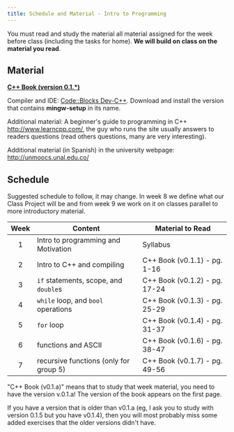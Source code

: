 ```yaml
---
title: Schedule and Material - Intro to Programming
---
```


You must read and study the material all material assigned for the week before class
(including the tasks for home). **We will build on class on the material you read**.

## Material ##

[**C++ Book (version 0.1.*)**](https://github.com/helq/the-little-cppler-book/raw/master/the_little_cppler.pdf)

Compiler and IDE: [Code::Blocks Dev-C++](http://www.codeblocks.org/downloads/26). Download
and install the version that contains **mingw-setup** in its name.

Additional material: A beginner's guide to programming in C++ <http://www.learncpp.com/>,
the guy who runs the site usually answers to readers questions (read others questions,
many are very interesting).

Additional material (in Spanish) in the university webpage: <http://unmoocs.unal.edu.co/>


## Schedule ##

Suggested schedule to follow, it may change. In week 8 we define what our Class Project
will be and from week 9 we work on it on classes parallel to more introductory material.

| Week | Content                                        | Material to Read                      |
|:----:|------------------------------------------------|---------------------------------------|
|    1 | Intro to programming and Motivation            | Syllabus                              |
|    2 | Intro to C++ and compiling                     | C++ Book (v0.1.1) - pg. 1-16          |
|    3 | `if` statements, scope, and `double`s          | C++ Book (v0.1.2) - pg. 17-24         |
|    4 | `while` loop, and `bool` operations            | C++ Book (v0.1.3) - pg. 25-29         |
|    5 | `for` loop                                     | C++ Book (v0.1.4) - pg. 31-37         |
|    6 | functions and ASCII                            | C++ Book (v0.1.6) - pg. 38-47         |
|    7 | recursive functions (only for group 5)         | C++ Book (v0.1.7) - pg. 49-56         |

"C++ Book (v0.1.a)" means that to study that week material, you need to have the version
v.0.1.a! The version of the book appears on the first page.

If you have a version that is older than v0.1.a (eg, I ask you to study with version
0.1.5 but you have v0.1.4), then you will most probably miss some added exercises that the
older versions didn't have.

<!-- vim:set filetype=markdown.pandoc : -->
